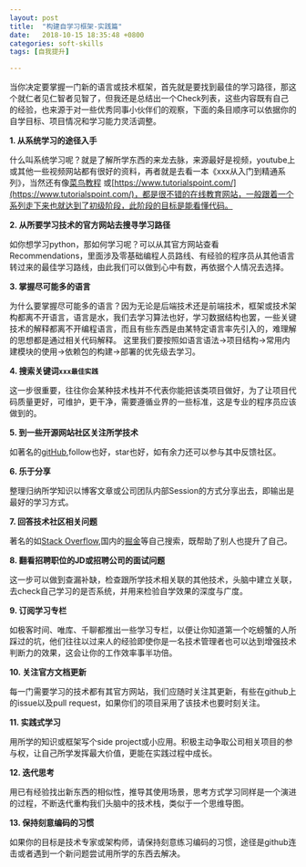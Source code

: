 ```yaml
---
layout: post
title:  "构建自学习框架-实践篇"
date:   2018-10-15 18:35:48 +0800
categories: soft-skills
tags: [自我提升]

---
```

当你决定要掌握一门新的语言或技术框架，首先就是要找到最佳的学习路径，那这个就仁者见仁智者见智了，但我还是总结出一个Check列表，这些内容既有自己的经验，也来源于对一些优秀同事小伙伴们的观察，下面的条目顺序可以依据你的自学目标、项目情况和学习能力灵活调整。

**1. 从系统学习的途径入手**

什么叫系统学习呢？就是了解所学东西的来龙去脉，来源最好是视频，youtube上或其他一些视频网站都有很好的资料，再者就是去看一本《xxx从入门到精通系列》，当然还有像[菜鸟教程](http://www.runoob.com/) 或[https://www.tutorialspoint.com/](https://www.tutorialspoint.com/)，都是很不错的在线教育网站，一般跟着一个系列走下来也就达到了初级阶段，此阶段的目标是能看懂代码。

**2. 从所要学习技术的官方网站去搜寻学习路径**

如你想学习python，那如何学习呢？可以从其官方网站查看Recommendations，里面涉及零基础编程人员路线、有经验的程序员从其他语言转过来的最佳学习路线，由此我们可以做到心中有数，再依据个人情况去选择。

**3. 掌握尽可能多的语言**

为什么要掌握尽可能多的语言？因为无论是后端技术还是前端技术，框架或技术架构都离不开语言，语言是水，我们去学习算法也好，学习数据结构也罢，一些关键技术的解释都离不开编程语言，而且有些东西是由某特定语言率先引入的，难理解的思想都是通过相关代码解释。
这里我们要按照如语言语法->项目结构->常用内建模块的使用->依赖包的构建->部署的优先级去学习。

**4. 搜索关键词`xxx最佳实践`**

这一步很重要，往往你会某种技术栈并不代表你能把该类项目做好，为了让项目代码质量更好，可维护，更干净，需要遵循业界的一些标准，这是专业的程序员应该做到的。

**5. 到一些开源网站社区关注所学技术**

如著名的[gitHub](https://github.com/),follow也好，star也好，如有余力还可以参与其中反馈社区。

**6. 乐于分享**

整理归纳所学知识以博客文章或公司团队内部Session的方式分享出去，即输出是最好的学习方式。

**7. 回答技术社区相关问题**

著名的如[Stack Overflow](https://stackoverflow.com/),国内的[掘金](https://juejin.im/)等自己搜索，既帮助了别人也提升了自己。

**8. 翻看招聘职位的JD或招聘公司的面试问题**

这一步可以做到查漏补缺，检查跟所学技术相关联的其他技术，头脑中建立关联，去check自己学习的是否系统，并用来检验自学效果的深度与广度。

**9. 订阅学习专栏**

如极客时间、唯库、千聊都推出一些学习专栏，以便让你知道第一个吃螃蟹的人所踩过的坑，他们往往以过来人的经验即使你是一名技术管理者也可以达到增强技术判断力的效果，这会让你的工作效率事半功倍。

**10. 关注官方文档更新**

每一门需要学习的技术都有其官方网站，我们应随时关注其更新，有些在github上的issue以及pull request，如果你们的项目采用了该技术也要时刻关注。

**11. 实践式学习**

用所学的知识或框架写个side project或小应用。积极主动争取公司相关项目的参与权，让自己所学发挥最大价值，更能在实践过程中成长。

**12. 迭代思考**

用已有经验找出新东西的相似性，推导其使用场景，思考方式学习同样是一个演进的过程，不断迭代重构我们头脑中的技术栈，类似于一个思维导图。

**13. 保持刻意编码的习惯**

如果你的目标是技术专家或架构师，请保持刻意练习编码的习惯，途径是github连击或者遇到一个新问题尝试用所学的东西去解决。


